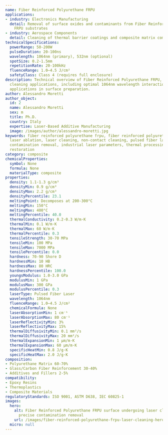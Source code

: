 ```yaml
---
name: Fiber Reinforced Polyurethane FRPU
applications:
- industry: Electronics Manufacturing
  detail: Removal of surface oxides and contaminants from Fiber Reinforced Polyurethane
    FRPU substrates
- industry: Aerospace Components
  detail: Cleaning of thermal barrier coatings and composite matrix composites
technicalSpecifications:
  powerRange: 50-200W
  pulseDuration: 20-100ns
  wavelength: 1064nm (primary), 532nm (optional)
  spotSize: 0.2-1.5mm
  repetitionRate: 20-100kHz
  fluenceRange: 1.0–4.5 J/cm²
  safetyClass: Class 4 (requires full enclosure)
description: Technical overview of Fiber Reinforced Polyurethane FRPU, None, for laser
  cleaning applications, including optimal 1064nm wavelength interaction, and industrial
  applications in surface preparation.
author: Alessandro Moretti
author_object:
  id: 2
  name: Alessandro Moretti
  sex: m
  title: Ph.D.
  country: Italy
  expertise: Laser-Based Additive Manufacturing
  image: /images/author/alessandro-moretti.jpg
keywords: fiber reinforced polyurethane frpu, fiber reinforced polyurethane frpu composite,
  laser ablation, laser cleaning, non-contact cleaning, pulsed fiber laser, surface
  contamination removal, industrial laser parameters, thermal processing, surface
  restoration
category: composite
chemicalProperties:
  symbol: None
  formula: None
  materialType: composite
properties:
  density: 1.1-1.3 g/cm³
  densityMin: 0.9 g/cm³
  densityMax: 2.2 g/cm³
  densityPercentile: 23.1
  meltingPoint: Decomposes at 200-300°C
  meltingMin: 150°C
  meltingMax: 400°C
  meltingPercentile: 40.0
  thermalConductivity: 0.2-0.3 W/m·K
  thermalMin: 0.1 W/m·K
  thermalMax: 60 W/m·K
  thermalPercentile: 0.3
  tensileStrength: 30-70 MPa
  tensileMin: 100 MPa
  tensileMax: 7000 MPa
  tensilePercentile: 0.0
  hardness: 70-90 Shore D
  hardnessMin: 10 HB
  hardnessMax: 80 HRC
  hardnessPercentile: 100.0
  youngsModulus: 1.0-3.0 GPa
  modulusMin: 1 GPa
  modulusMax: 300 GPa
  modulusPercentile: 0.3
  laserType: Pulsed Fiber Laser
  wavelength: 1064nm
  fluenceRange: 1.0–4.5 J/cm²
  chemicalFormula: None
  laserAbsorptionMin: 1 cm⁻¹
  laserAbsorptionMax: 80 cm⁻¹
  laserReflectivityMin: 3%
  laserReflectivityMax: 15%
  thermalDiffusivityMin: 0.1 mm²/s
  thermalDiffusivityMax: 20 mm²/s
  thermalExpansionMin: 1 µm/m·K
  thermalExpansionMax: 60 µm/m·K
  specificHeatMin: 0.8 J/g·K
  specificHeatMax: 2.0 J/g·K
composition:
- Polyurethane Matrix 60-70%
- Glass/Carbon Fiber Reinforcement 30-40%
- Additives and Fillers 2-5%
compatibility:
- Epoxy Resins
- Thermoplastics
- Composite Materials
regulatoryStandards: ISO 9001, ASTM D638, IEC 60825-1
images:
  hero:
    alt: Fiber Reinforced Polyurethane FRPU surface undergoing laser cleaning showing
      precise contamination removal
    url: /images/fiber-reinforced-polyurethane-frpu-laser-cleaning-hero.jpg
  micro: null
---
```


